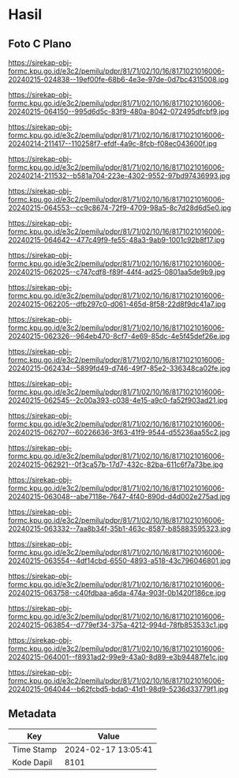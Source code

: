 # Hasil

## Foto C Plano

https://sirekap-obj-formc.kpu.go.id/e3c2/pemilu/pdpr/81/71/02/10/16/8171021016006-20240215-024838--19ef00fe-68b6-4e3e-97de-0d7bc4315008.jpg

https://sirekap-obj-formc.kpu.go.id/e3c2/pemilu/pdpr/81/71/02/10/16/8171021016006-20240215-064150--995d6d5c-83f9-480a-8042-072495dfcbf9.jpg

https://sirekap-obj-formc.kpu.go.id/e3c2/pemilu/pdpr/81/71/02/10/16/8171021016006-20240214-211417--110258f7-efdf-4a9c-8fcb-f08ec043600f.jpg

https://sirekap-obj-formc.kpu.go.id/e3c2/pemilu/pdpr/81/71/02/10/16/8171021016006-20240214-211532--b581a704-223e-4302-9552-97bd97436993.jpg

https://sirekap-obj-formc.kpu.go.id/e3c2/pemilu/pdpr/81/71/02/10/16/8171021016006-20240215-064553--cc9c8674-72f9-4709-98a5-8c7d28d6d5e0.jpg

https://sirekap-obj-formc.kpu.go.id/e3c2/pemilu/pdpr/81/71/02/10/16/8171021016006-20240215-064642--477c49f9-fe55-48a3-9ab9-1001c92b8f17.jpg

https://sirekap-obj-formc.kpu.go.id/e3c2/pemilu/pdpr/81/71/02/10/16/8171021016006-20240215-062025--c747cdf8-f89f-44f4-ad25-0801aa5de9b9.jpg

https://sirekap-obj-formc.kpu.go.id/e3c2/pemilu/pdpr/81/71/02/10/16/8171021016006-20240215-062205--dfb297c0-d061-465d-8f58-22d8f9dc41a7.jpg

https://sirekap-obj-formc.kpu.go.id/e3c2/pemilu/pdpr/81/71/02/10/16/8171021016006-20240215-062326--964eb470-8cf7-4e69-85dc-4e5f45def26e.jpg

https://sirekap-obj-formc.kpu.go.id/e3c2/pemilu/pdpr/81/71/02/10/16/8171021016006-20240215-062434--5899fd49-d746-49f7-85e2-336348ca02fe.jpg

https://sirekap-obj-formc.kpu.go.id/e3c2/pemilu/pdpr/81/71/02/10/16/8171021016006-20240215-062545--2c00a393-c038-4e15-a9c0-fa52f903ad21.jpg

https://sirekap-obj-formc.kpu.go.id/e3c2/pemilu/pdpr/81/71/02/10/16/8171021016006-20240215-062707--60226636-3f63-41f9-9544-d55236aa55c2.jpg

https://sirekap-obj-formc.kpu.go.id/e3c2/pemilu/pdpr/81/71/02/10/16/8171021016006-20240215-062921--0f3ca57b-17d7-432c-82ba-611c6f7a73be.jpg

https://sirekap-obj-formc.kpu.go.id/e3c2/pemilu/pdpr/81/71/02/10/16/8171021016006-20240215-063048--abe7118e-7647-4f40-890d-d4d002e275ad.jpg

https://sirekap-obj-formc.kpu.go.id/e3c2/pemilu/pdpr/81/71/02/10/16/8171021016006-20240215-063332--7aa8b34f-35b1-463c-8587-b85883595323.jpg

https://sirekap-obj-formc.kpu.go.id/e3c2/pemilu/pdpr/81/71/02/10/16/8171021016006-20240215-063554--4df14cbd-6550-4893-a518-43c796046801.jpg

https://sirekap-obj-formc.kpu.go.id/e3c2/pemilu/pdpr/81/71/02/10/16/8171021016006-20240215-063758--c40fdbaa-a6da-474a-903f-0b1420f186ce.jpg

https://sirekap-obj-formc.kpu.go.id/e3c2/pemilu/pdpr/81/71/02/10/16/8171021016006-20240215-063854--d779ef34-375a-4212-994d-78fb853533c1.jpg

https://sirekap-obj-formc.kpu.go.id/e3c2/pemilu/pdpr/81/71/02/10/16/8171021016006-20240215-064001--f8931ad2-99e9-43a0-8d89-e3b94487fe1c.jpg

https://sirekap-obj-formc.kpu.go.id/e3c2/pemilu/pdpr/81/71/02/10/16/8171021016006-20240215-064044--b62fcbd5-bda0-41d1-98d9-5236d33779f1.jpg


## Metadata

| Key        | Value               |
| ---------- | ------------------- |
| Time Stamp | 2024-02-17 13:05:41 |
| Kode Dapil | 8101                |



